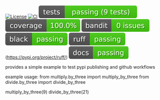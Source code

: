 
[![License](https://img.shields.io/github/license/k4144/pypi_packaging_turorial)](https://github.com/k4144/pypi_packaging_turorial/blob/main/LICENSE)
[![CI](https://github.com/k4144/pypi_packaging_turorial/actions/workflows/project-ci.yml/badge.svg)](https://github.com)
[![Tests](./badges/tests.svg)](https://docs.pytest.org/en/stable/)
[![Coverage](./badges/coverage.svg)](https://docs.pytest.org/en/stable/)
[![Bandit](./badges/bandit.svg)](https://bandit.readthedocs.io/en/latest/)
[![Black](./badges/black.svg)](https://pypi.org/project/black/)
![Ruff](./badges/ruff.svg)(https://pypi.org/project/ruff/)
[![Docs](./badges/docs.svg)](https://www.sphinx-doc.org/en/master/usage/quickstart.html)


provides a simple example to test pypi publishing and github workflows


example usage:
from multiply.by_three import multiply_by_three
from divide.by_three import divide_by_three

multiply_by_three(9)
divide_by_three(21)

